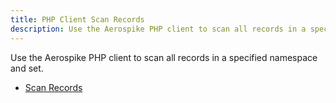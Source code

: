 ```yaml
---
title: PHP Client Scan Records
description: Use the Aerospike PHP client to scan all records in a specified namespace and set. 
---
```


Use the Aerospike PHP client to scan all records in a specified namespace and set.

- [Scan Records](/docs/client/php/usage/scan/scan.html)

